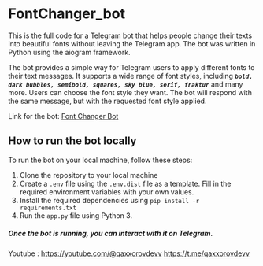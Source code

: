 # FontChanger_bot

This is the full code for a Telegram bot that helps people change their texts into beautiful fonts without leaving the Telegram app. The bot was written in Python using the aiogram framework.

The bot provides a simple way for Telegram users to apply different fonts to their text messages. It supports a wide range of font styles, including <b><i>`bold, dark bubbles, semibold, squares, sky blue, serif, fraktur`</i></b> and many more. Users can choose the font style they want. The bot will respond with the same message, but with the requested font style applied.

Link for the bot: [Font Changer Bot](https://t.me/TextFontChangerBot)

## How to run the bot locally

To run the bot on your local machine, follow these steps:

1. Clone the repository to your local machine
2. Create a `.env` file using the `.env.dist` file as a template. Fill in the required environment variables with your own values.
3. Install the required dependencies using `pip install -r requirements.txt`
4. Run the `app.py` file using Python 3.

##### Once the bot is running, you can interact with it on Telegram.

Youtube : https://youtube.com/@qaxxorovdevv
https://t.me/qaxxorovdevv